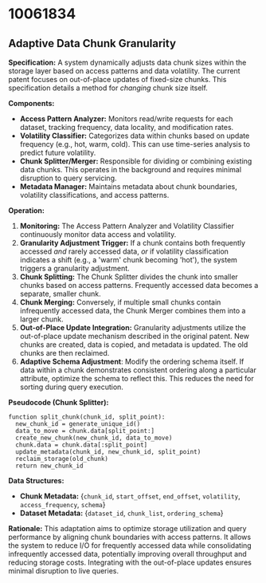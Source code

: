 # 10061834

## Adaptive Data Chunk Granularity

**Specification:** A system dynamically adjusts data chunk sizes within the storage layer based on access patterns and data volatility. The current patent focuses on out-of-place updates of fixed-size chunks. This specification details a method for *changing* chunk size itself.

**Components:**

*   **Access Pattern Analyzer:** Monitors read/write requests for each dataset, tracking frequency, data locality, and modification rates.
*   **Volatility Classifier:**  Categorizes data within chunks based on update frequency (e.g., hot, warm, cold). This can use time-series analysis to predict future volatility.
*   **Chunk Splitter/Merger:**  Responsible for dividing or combining existing data chunks. This operates in the background and requires minimal disruption to query servicing.
*   **Metadata Manager:** Maintains metadata about chunk boundaries, volatility classifications, and access patterns.

**Operation:**

1.  **Monitoring:** The Access Pattern Analyzer and Volatility Classifier continuously monitor data access and volatility.
2.  **Granularity Adjustment Trigger:** If a chunk contains both frequently accessed *and* rarely accessed data, *or* if volatility classification indicates a shift (e.g., a 'warm' chunk becoming 'hot'), the system triggers a granularity adjustment.
3.  **Chunk Splitting:** The Chunk Splitter divides the chunk into smaller chunks based on access patterns. Frequently accessed data becomes a separate, smaller chunk.
4.  **Chunk Merging:** Conversely, if multiple small chunks contain infrequently accessed data, the Chunk Merger combines them into a larger chunk.
5.  **Out-of-Place Update Integration:** Granularity adjustments utilize the out-of-place update mechanism described in the original patent. New chunks are created, data is copied, and metadata is updated. The old chunks are then reclaimed.
6. **Adaptive Schema Adjustment**: Modify the ordering schema itself. If data within a chunk demonstrates consistent ordering along a particular attribute, optimize the schema to reflect this. This reduces the need for sorting during query execution.

**Pseudocode (Chunk Splitter):**

```
function split_chunk(chunk_id, split_point):
  new_chunk_id = generate_unique_id()
  data_to_move = chunk.data[split_point:]
  create_new_chunk(new_chunk_id, data_to_move)
  chunk.data = chunk.data[:split_point]
  update_metadata(chunk_id, new_chunk_id, split_point)
  reclaim_storage(old_chunk)
  return new_chunk_id
```

**Data Structures:**

*   **Chunk Metadata:** {`chunk_id`, `start_offset`, `end_offset`, `volatility`, `access_frequency`, `schema`}
*   **Dataset Metadata:** {`dataset_id`, `chunk_list`, `ordering_schema`}

**Rationale:** This adaptation aims to optimize storage utilization and query performance by aligning chunk boundaries with access patterns. It allows the system to reduce I/O for frequently accessed data while consolidating infrequently accessed data, potentially improving overall throughput and reducing storage costs. Integrating with the out-of-place updates ensures minimal disruption to live queries.